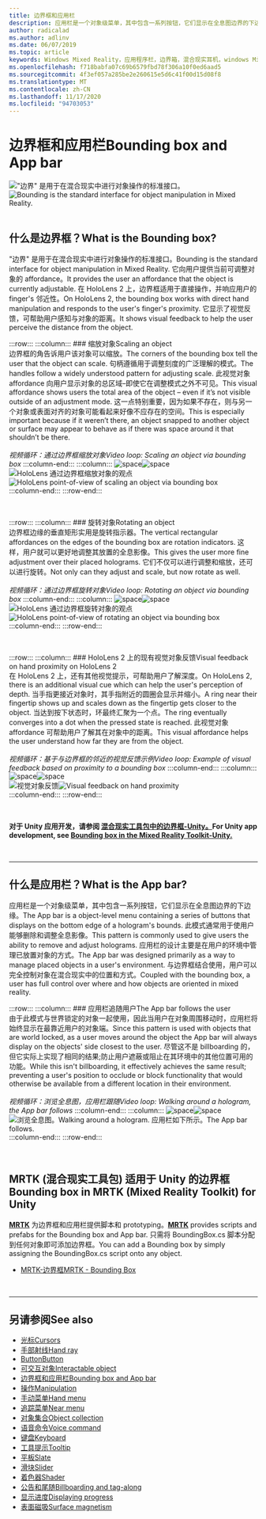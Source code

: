 ```yaml
---
title: 边界框和应用栏
description: 应用栏是一个对象级菜单，其中包含一系列按钮，它们显示在全息图边界的下边缘。
author: radicalad
ms.author: adlinv
ms.date: 06/07/2019
ms.topic: article
keywords: Windows Mixed Reality，应用程序栏，边界箱，混合现实耳机，windows Mixed Reality 耳机，虚拟现实耳机，HoloLens，MRTK，混合现实工具包
ms.openlocfilehash: f718babfa07c69b6579fbd78f306a10f0ed6aad5
ms.sourcegitcommit: 4f3ef057a285be2e260615e5d6c41f00d15d08f8
ms.translationtype: MT
ms.contentlocale: zh-CN
ms.lasthandoff: 11/17/2020
ms.locfileid: "94703053"
---
```

# <a name="bounding-box-and-app-bar"></a><span data-ttu-id="ea572-104">边界框和应用栏</span><span class="sxs-lookup"><span data-stu-id="ea572-104">Bounding box and App bar</span></span>
<span data-ttu-id="ea572-105">!["边界" 是用于在混合现实中进行对象操作的标准接口。](images/UX_Hero_BoundingBox.jpg)</span><span class="sxs-lookup"><span data-stu-id="ea572-105">![Bounding is the standard interface for object manipulation in Mixed Reality.](images/UX_Hero_BoundingBox.jpg)</span></span><br>
<br>

## <a name="what-is-the-bounding-box"></a><span data-ttu-id="ea572-106">什么是边界框？</span><span class="sxs-lookup"><span data-stu-id="ea572-106">What is the Bounding box?</span></span>

<span data-ttu-id="ea572-107">"边界" 是用于在混合现实中进行对象操作的标准接口。</span><span class="sxs-lookup"><span data-stu-id="ea572-107">Bounding is the standard interface for object manipulation in Mixed Reality.</span></span> <span data-ttu-id="ea572-108">它向用户提供当前可调整对象的 affordance。</span><span class="sxs-lookup"><span data-stu-id="ea572-108">It provides the user an affordance that the object is currently adjustable.</span></span> <span data-ttu-id="ea572-109">在 HoloLens 2 上，边界框适用于直接操作，并响应用户的 finger's 邻近性。</span><span class="sxs-lookup"><span data-stu-id="ea572-109">On HoloLens 2, the bounding box works with direct hand manipulation and responds to the user's finger's proximity.</span></span> <span data-ttu-id="ea572-110">它显示了视觉反馈，可帮助用户感知与对象的距离。</span><span class="sxs-lookup"><span data-stu-id="ea572-110">It shows visual feedback to help the user perceive the distance from the object.</span></span>

:::row:::
    :::column:::
        ### <a name="scaling-an-objectbr"></a><span data-ttu-id="ea572-111">缩放对象</span><span class="sxs-lookup"><span data-stu-id="ea572-111">Scaling an object</span></span><br>
        <span data-ttu-id="ea572-112">边界框的角告诉用户该对象可以缩放。</span><span class="sxs-lookup"><span data-stu-id="ea572-112">The corners of the bounding box tell the user that the object can scale.</span></span> <span data-ttu-id="ea572-113">句柄遵循用于调整刻度的广泛理解的模式。</span><span class="sxs-lookup"><span data-stu-id="ea572-113">The handles follow a widely understood pattern for adjusting scale.</span></span> <span data-ttu-id="ea572-114">此视觉对象 affordance 向用户显示对象的总区域–即使它在调整模式之外不可见。</span><span class="sxs-lookup"><span data-stu-id="ea572-114">This visual affordance shows users the total area of the object – even if it’s not visible outside of an adjustment mode.</span></span> <span data-ttu-id="ea572-115">这一点特别重要，因为如果不存在，则与另一个对象或表面对齐的对象可能看起来好像不应存在的空间。</span><span class="sxs-lookup"><span data-stu-id="ea572-115">This is especially important because if it weren’t there, an object snapped to another object or surface may appear to behave as if there was space around it that shouldn’t be there.</span></span><br>
        <br>
        <span data-ttu-id="ea572-116">*视频循环：通过边界框缩放对象*</span><span class="sxs-lookup"><span data-stu-id="ea572-116">*Video loop: Scaling an object via bounding box*</span></span>
    :::column-end:::
        :::column:::
        <span data-ttu-id="ea572-117">![space](images/spacer-20x582.png)</span><span class="sxs-lookup"><span data-stu-id="ea572-117">![space](images/spacer-20x582.png)</span></span><br>
       <span data-ttu-id="ea572-118">![HoloLens 通过边界框缩放对象的观点](images/HoloLens2_BoundingBox.gif)</span><span class="sxs-lookup"><span data-stu-id="ea572-118">![HoloLens point-of-view of scaling an object via bounding box](images/HoloLens2_BoundingBox.gif)</span></span><br>
    :::column-end:::
:::row-end:::

<br>

:::row:::
    :::column:::
        ### <a name="rotating-an-objectbr"></a><span data-ttu-id="ea572-119">旋转对象</span><span class="sxs-lookup"><span data-stu-id="ea572-119">Rotating an object</span></span><br>
        <span data-ttu-id="ea572-120">边界框边缘的垂直矩形实用是旋转指示器。</span><span class="sxs-lookup"><span data-stu-id="ea572-120">The vertical rectangular affordances on the edges of the bounding box are rotation indicators.</span></span> <span data-ttu-id="ea572-121">这样，用户就可以更好地调整其放置的全息影像。</span><span class="sxs-lookup"><span data-stu-id="ea572-121">This gives the user more fine adjustment over their placed holograms.</span></span> <span data-ttu-id="ea572-122">它们不仅可以进行调整和缩放，还可以进行旋转。</span><span class="sxs-lookup"><span data-stu-id="ea572-122">Not only can they adjust and scale, but now rotate as well.</span></span><br>
        <br>
        <span data-ttu-id="ea572-123">*视频循环：通过边界框旋转对象*</span><span class="sxs-lookup"><span data-stu-id="ea572-123">*Video loop: Rotating an object via bounding box*</span></span>
    :::column-end:::
        :::column:::
        <span data-ttu-id="ea572-124">![space](images/spacer-20x582.png)</span><span class="sxs-lookup"><span data-stu-id="ea572-124">![space](images/spacer-20x582.png)</span></span><br>
       <span data-ttu-id="ea572-125">![HoloLens 通过边界框旋转对象的观点](images/HoloLens2_BoundingBox_Rotate.gif)</span><span class="sxs-lookup"><span data-stu-id="ea572-125">![HoloLens point-of-view of rotating an object via bounding box](images/HoloLens2_BoundingBox_Rotate.gif)</span></span><br>
    :::column-end:::
:::row-end:::

<br>

:::row:::
    :::column:::
        ### <a name="visual-feedback-on-hand-proximity-on-hololens-2br"></a><span data-ttu-id="ea572-126">HoloLens 2 上的现有视觉对象反馈</span><span class="sxs-lookup"><span data-stu-id="ea572-126">Visual feedback on hand proximity on HoloLens 2</span></span><br>
        <span data-ttu-id="ea572-127">在 HoloLens 2 上，还有其他视觉提示，可帮助用户了解深度。</span><span class="sxs-lookup"><span data-stu-id="ea572-127">On HoloLens 2, there is an additional visual cue which can help the user's perception of depth.</span></span> <span data-ttu-id="ea572-128">当手指更接近对象时，其手指附近的圆圈会显示并缩小。</span><span class="sxs-lookup"><span data-stu-id="ea572-128">A ring near their fingertip shows up and scales down as the fingertip gets closer to the object.</span></span> <span data-ttu-id="ea572-129">当达到按下状态时，环最终汇聚为一个点。</span><span class="sxs-lookup"><span data-stu-id="ea572-129">The ring eventually converges into a dot when the pressed state is reached.</span></span> <span data-ttu-id="ea572-130">此视觉对象 affordance 可帮助用户了解其在对象中的距离。</span><span class="sxs-lookup"><span data-stu-id="ea572-130">This visual affordance helps the user understand how far they are from the object.</span></span><br>
        <br>
        <span data-ttu-id="ea572-131">*视频循环：基于与边界框的邻近的视觉反馈示例*</span><span class="sxs-lookup"><span data-stu-id="ea572-131">*Video loop: Example of visual feedback based on proximity to a bounding box*</span></span>
    :::column-end:::
        :::column:::
        <span data-ttu-id="ea572-132">![space](images/spacer-20x582.png)</span><span class="sxs-lookup"><span data-stu-id="ea572-132">![space](images/spacer-20x582.png)</span></span><br>
       <span data-ttu-id="ea572-133">![视觉对象反馈](images/HoloLens2_Proximity.gif)</span><span class="sxs-lookup"><span data-stu-id="ea572-133">![Visual feedback on hand proximity](images/HoloLens2_Proximity.gif)</span></span><br>
    :::column-end:::
:::row-end:::

<br>

<span data-ttu-id="ea572-134">**对于 Unity 应用开发，请参阅 [混合现实工具包中的边界框-Unity。](https://microsoft.github.io/MixedRealityToolkit-Unity/Documentation/README_BoundingBox.html)**</span><span class="sxs-lookup"><span data-stu-id="ea572-134">**For Unity app development, see [Bounding box in the Mixed Reality Toolkit-Unity.](https://microsoft.github.io/MixedRealityToolkit-Unity/Documentation/README_BoundingBox.html)**</span></span>

<br>

---

## <a name="what-is-the-app-bar"></a><span data-ttu-id="ea572-135">什么是应用栏？</span><span class="sxs-lookup"><span data-stu-id="ea572-135">What is the App bar?</span></span>

<span data-ttu-id="ea572-136">应用栏是一个对象级菜单，其中包含一系列按钮，它们显示在全息图边界的下边缘。</span><span class="sxs-lookup"><span data-stu-id="ea572-136">The App bar is a object-level menu containing a series of buttons that displays on the bottom edge of a hologram's bounds.</span></span> <span data-ttu-id="ea572-137">此模式通常用于使用户能够删除和调整全息影像。</span><span class="sxs-lookup"><span data-stu-id="ea572-137">This pattern is commonly used to give users the ability to remove and adjust holograms.</span></span> <span data-ttu-id="ea572-138">应用栏的设计主要是在用户的环境中管理已放置对象的方式。</span><span class="sxs-lookup"><span data-stu-id="ea572-138">The App bar was designed primarily as a way to manage placed objects in a user's environment.</span></span> <span data-ttu-id="ea572-139">与边界框结合使用，用户可以完全控制对象在混合现实中的位置和方式。</span><span class="sxs-lookup"><span data-stu-id="ea572-139">Coupled with the bounding box, a user has full control over where and how objects are oriented in mixed reality.</span></span>

:::row:::
    :::column:::
        ### <a name="the-app-bar-follows-the-userbr"></a><span data-ttu-id="ea572-140">应用栏追随用户</span><span class="sxs-lookup"><span data-stu-id="ea572-140">The App bar follows the user</span></span><br>
        <span data-ttu-id="ea572-141">由于此模式与世界锁定的对象一起使用，因此当用户在对象周围移动时，应用栏将始终显示在最靠近用户的对象端。</span><span class="sxs-lookup"><span data-stu-id="ea572-141">Since this pattern is used with objects that are world locked, as a user moves around the object the App bar will always display on the objects' side closest to the user.</span></span> <span data-ttu-id="ea572-142">尽管这不是 billboarding 的，但它实际上实现了相同的结果;防止用户遮蔽或阻止在其环境中的其他位置可用的功能。</span><span class="sxs-lookup"><span data-stu-id="ea572-142">While this isn't billboarding, it effectively achieves the same result; preventing a user's position to occlude or block functionality that would otherwise be available from a different location in their environment.</span></span> <br>
        <br>
        <span data-ttu-id="ea572-143">*视频循环：浏览全息图，应用栏跟随*</span><span class="sxs-lookup"><span data-stu-id="ea572-143">*Video loop: Walking around a hologram, the App bar follows*</span></span>
    :::column-end:::
        :::column:::
        <span data-ttu-id="ea572-144">![space](images/spacer-20x582.png)</span><span class="sxs-lookup"><span data-stu-id="ea572-144">![space](images/spacer-20x582.png)</span></span><br>
       <span data-ttu-id="ea572-145">![浏览全息图。</span><span class="sxs-lookup"><span data-stu-id="ea572-145">![Walking around a hologram.</span></span> <span data-ttu-id="ea572-146">应用栏如下所示。](images/HoloLens2_AppBarFollowing.gif)</span><span class="sxs-lookup"><span data-stu-id="ea572-146">The App bar follows.](images/HoloLens2_AppBarFollowing.gif)</span></span><br>
    :::column-end:::
:::row-end:::

<br>


## <a name="bounding-box-in-mrtk-mixed-reality-toolkit-for-unity"></a><span data-ttu-id="ea572-147">MRTK (混合现实工具包) 适用于 Unity 的边界框</span><span class="sxs-lookup"><span data-stu-id="ea572-147">Bounding box in MRTK (Mixed Reality Toolkit) for Unity</span></span>
<span data-ttu-id="ea572-148">**[MRTK](https://github.com/Microsoft/MixedRealityToolkit-Unity)** 为边界框和应用栏提供脚本和 prototyping。</span><span class="sxs-lookup"><span data-stu-id="ea572-148">**[MRTK](https://github.com/Microsoft/MixedRealityToolkit-Unity)** provides scripts and prefabs for the Bounding box and App bar.</span></span> <span data-ttu-id="ea572-149">只需将 BoundingBox.cs 脚本分配到任何对象即可添加边界框。</span><span class="sxs-lookup"><span data-stu-id="ea572-149">You can add a Bounding box by simply assigning the BoundingBox.cs script onto any object.</span></span>

* [<span data-ttu-id="ea572-150">MRTK-边界框</span><span class="sxs-lookup"><span data-stu-id="ea572-150">MRTK - Bounding Box</span></span>](https://microsoft.github.io/MixedRealityToolkit-Unity/Documentation/README_BoundingBox.html)


<br>

---


## <a name="see-also"></a><span data-ttu-id="ea572-151">另请参阅</span><span class="sxs-lookup"><span data-stu-id="ea572-151">See also</span></span>

* [<span data-ttu-id="ea572-152">光标</span><span class="sxs-lookup"><span data-stu-id="ea572-152">Cursors</span></span>](cursors.md)
* [<span data-ttu-id="ea572-153">手部射线</span><span class="sxs-lookup"><span data-stu-id="ea572-153">Hand ray</span></span>](point-and-commit.md)
* [<span data-ttu-id="ea572-154">Button</span><span class="sxs-lookup"><span data-stu-id="ea572-154">Button</span></span>](button.md)
* [<span data-ttu-id="ea572-155">可交互对象</span><span class="sxs-lookup"><span data-stu-id="ea572-155">Interactable object</span></span>](interactable-object.md)
* [<span data-ttu-id="ea572-156">边界框和应用栏</span><span class="sxs-lookup"><span data-stu-id="ea572-156">Bounding box and App bar</span></span>](app-bar-and-bounding-box.md)
* [<span data-ttu-id="ea572-157">操作</span><span class="sxs-lookup"><span data-stu-id="ea572-157">Manipulation</span></span>](direct-manipulation.md)
* [<span data-ttu-id="ea572-158">手动菜单</span><span class="sxs-lookup"><span data-stu-id="ea572-158">Hand menu</span></span>](hand-menu.md)
* [<span data-ttu-id="ea572-159">追踪菜单</span><span class="sxs-lookup"><span data-stu-id="ea572-159">Near menu</span></span>](near-menu.md)
* [<span data-ttu-id="ea572-160">对象集合</span><span class="sxs-lookup"><span data-stu-id="ea572-160">Object collection</span></span>](object-collection.md)
* [<span data-ttu-id="ea572-161">语音命令</span><span class="sxs-lookup"><span data-stu-id="ea572-161">Voice command</span></span>](voice-input.md)
* [<span data-ttu-id="ea572-162">键盘</span><span class="sxs-lookup"><span data-stu-id="ea572-162">Keyboard</span></span>](keyboard.md)
* [<span data-ttu-id="ea572-163">工具提示</span><span class="sxs-lookup"><span data-stu-id="ea572-163">Tooltip</span></span>](tooltip.md)
* [<span data-ttu-id="ea572-164">平板</span><span class="sxs-lookup"><span data-stu-id="ea572-164">Slate</span></span>](slate.md)
* [<span data-ttu-id="ea572-165">滑块</span><span class="sxs-lookup"><span data-stu-id="ea572-165">Slider</span></span>](slider.md)
* [<span data-ttu-id="ea572-166">着色器</span><span class="sxs-lookup"><span data-stu-id="ea572-166">Shader</span></span>](shader.md)
* [<span data-ttu-id="ea572-167">公告和尾随</span><span class="sxs-lookup"><span data-stu-id="ea572-167">Billboarding and tag-along</span></span>](billboarding-and-tag-along.md)
* [<span data-ttu-id="ea572-168">显示进度</span><span class="sxs-lookup"><span data-stu-id="ea572-168">Displaying progress</span></span>](progress.md)
* [<span data-ttu-id="ea572-169">表面磁吸</span><span class="sxs-lookup"><span data-stu-id="ea572-169">Surface magnetism</span></span>](surface-magnetism.md)
